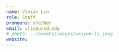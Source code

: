 ```yaml
---
name: Vivian Lin
role: Staff
pronouns: she/her
email: vlin@ucsd.edu
# photo: ../assets/images/weiyue-li.jpeg
website:
---
```

